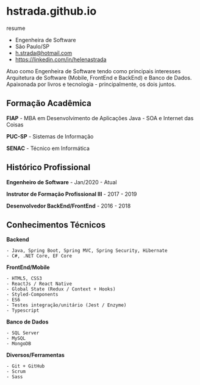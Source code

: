 # hstrada.github.io
resume

- Engenheira de Software
- São Paulo/SP
- h.strada@hotmail.com
- https://linkedin.com/in/helenastrada

Atuo como Engenheira de Software tendo como principais interesses Arquitetura de Software (Mobile, FrontEnd e BackEnd) e Banco de Dados. Apaixonada por livros e tecnologia - principalmente, os dois juntos.

## Formação Acadêmica

**FIAP** - MBA em Desenvolvimento de Aplicações Java - SOA e Internet das Coisas

**PUC-SP** - Sistemas de Informação

**SENAC** - Técnico em Informática

## Histórico Profissional

**Engenheiro de Software** - Jan/2020 - Atual

**Instrutor de Formação Profissional III** - 2017 - 2019

**Desenvolvedor BackEnd/FrontEnd** - 2016 - 2018

## Conhecimentos Técnicos

**Backend**

    - Java, Spring Boot, Spring MVC, Spring Security, Hibernate
    - C#, .NET Core, EF Core

**FrontEnd/Mobile**

    - HTML5, CSS3
    - ReactJs / React Native
    - Global State (Redux / Context + Hooks)
    - Styled-Components
    - ES6
    - Testes integração/unitário (Jest / Enzyme)
    - Typescript

**Banco de Dados**

    - SQL Server
    - MySQL
    - MongoDB

**Diversos/Ferramentas**

    - Git + GitHub
    - Scrum
    - Sass

